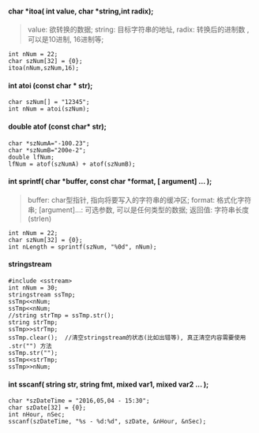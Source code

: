 
#### char *itoa( int value, char *string,int radix); ####
>value: 欲转换的数据; string: 目标字符串的地址, radix: 转换后的进制数 , 可以是10进制, 16进制等;

	int nNum = 22;
	char szNum[32] = {0};
	itoa(nNum,szNum,16);

#### int atoi (const char * str); ####

	char szNum[] = "12345";
	int nNum = atoi(szNum);

#### double atof (const char* str); ####

	char *szNumA="-100.23";   
	char *szNumB="200e-2";   
	double lfNum;   
	lfNum = atof(szNumA) + atof(szNumB);   

####  int sprintf( char *buffer, const char *format, [ argument] … ); #### 
>buffer: char型指针, 指向将要写入的字符串的缓冲区; format: 格式化字符串; 
>[argument]...: 可选参数, 可以是任何类型的数据; 返回值: 字符串长度(strlen)

	int nNum = 22;
	char szNum[32] = {0};
	int nLength = sprintf(szNum, "%0d", nNum); 

#### stringstream ####

	#include <sstream>
	int nNum = 30;
	stringstream ssTmp;
	ssTmp<<nNum; 
	ssTmp<<nNum; 
	//string strTmp = ssTmp.str();
	string strTmp;
	ssTmp>>strTmp;
	ssTmp.clear();	//清空stringstream的状态(比如出错等), 真正清空内容需要使用 .str("") 方法
	ssTmp.str("");
	ssTmp<<strTmp;
	ssTmp>>nNum;

#### int sscanf( string str, string fmt, mixed var1, mixed var2 ... ); ####

	char *szDateTime = "2016,05,04 - 15:30";
	char szDate[32] = {0};
	int nHour, nSec;
	sscanf(szDateTime, "%s - %d:%d", szDate, &nHour, &nSec);